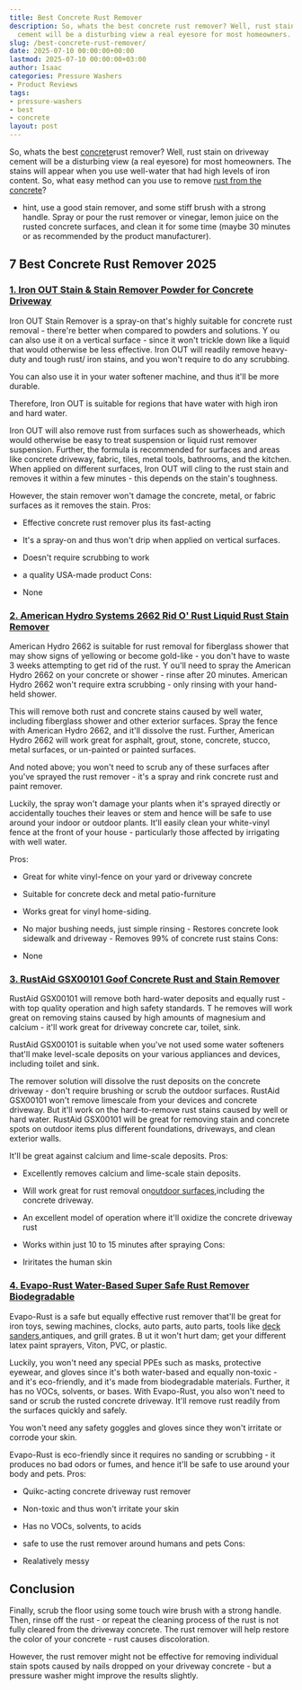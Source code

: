 ```yaml
---
title: Best Concrete Rust Remover
description: So, whats the best concrete rust remover? Well, rust stain on driveway
  cement will be a disturbing view a real eyesore for most homeowners.
slug: /best-concrete-rust-remover/
date: 2025-07-10 00:00:00+00:00
lastmod: 2025-07-10 00:00:00+03:00
author: Isaac
categories: Pressure Washers
- Product Reviews
tags:
- pressure-washers
- best
- concrete
layout: post
---
```

So, whats the best [concrete](https://pestpolicy.com/best-concrete-driveway-cleaner/)rust remover? Well, rust stain on driveway cement will be a disturbing view (a real eyesore) for most homeowners. The stains will appear when you use well-water that had high levels of iron content. So, what easy method can you use to remove [rust from the concrete](http://citeseerx.ist.psu.edu/viewdoc/download?doi=10.1.1.475.5101&rep=rep1&type=pdf)?

- hint, use a good stain remover, and some stiff brush with a strong handle. Spray or pour the rust remover or vinegar, lemon juice on the rusted concrete surfaces, and clean it for some time (maybe 30 minutes or as recommended by the product manufacturer).

##  7 Best Concrete Rust Remover 2025

###  [1. Iron OUT Stain & Stain Remover Powder for Concrete Driveway](https://www.amazon.com/dp/B00103XAQC/?tag=p-policy-20)

Iron OUT Stain Remover is a spray-on that's highly suitable for concrete rust removal - there're better when compared to powders and solutions. Y ou can also use it on a vertical surface - since it won't trickle down like a liquid that would otherwise be less effective. Iron OUT will readily remove heavy-duty and tough rust/ iron stains, and you won't require to do any scrubbing.

You can also use it in your water softener machine, and thus it'll be more durable.

Therefore, Iron OUT is suitable for regions that have water with high iron and hard water.

Iron OUT will also remove rust from surfaces such as showerheads, which would otherwise be easy to treat suspension or liquid rust remover suspension. Further, the formula is recommended for surfaces and areas like concrete driveway, fabric, tiles, metal tools, bathrooms, and the kitchen. When applied on different surfaces, Iron OUT will cling to the rust stain and removes it within a few minutes - this depends on the stain's toughness.

However, the stain remover won't damage the concrete, metal, or fabric surfaces as it removes the stain.
Pros:

- Effective concrete rust remover plus its fast-acting

- It's a spray-on and thus won't drip when applied on vertical surfaces.

- Doesn't require scrubbing to work

- a quality USA-made product Cons:

- None

###  [2. American Hydro Systems 2662 Rid O' Rust Liquid Rust Stain Remover](https://www.amazon.com/dp/B008YHTXQS/?tag=p-policy-20)

American Hydro 2662 is suitable for rust removal for fiberglass shower that may show signs of yellowing or become gold-like - you don't have to waste 3 weeks attempting to get rid of the rust. Y ou'll need to spray the American Hydro 2662 on your concrete or shower - rinse after 20 minutes. American Hydro 2662 won't require extra scrubbing - only rinsing with your hand-held shower.

This will remove both rust and concrete stains caused by well water, including fiberglass shower and other exterior surfaces. Spray the fence with American Hydro 2662, and it'll dissolve the rust. Further, American Hydro 2662 will work great for asphalt, grout, stone, concrete, stucco, metal surfaces, or un-painted or painted surfaces.

And noted above; you won't need to scrub any of these surfaces after you've sprayed the rust remover - it's a spray and rink concrete rust and paint remover.

Luckily, the spray won't damage your plants when it's sprayed directly or accidentally touches their leaves or stem and hence will be safe to use around your indoor or outdoor plants. It'll easily clean your white-vinyl fence at the front of your house - particularly those affected by irrigating with well water.

Pros:

- Great for white vinyl-fence on your yard or driveway concrete

- Suitable for concrete deck and metal patio-furniture

- Works great for vinyl home-siding.

- No major bushing needs, just simple rinsing - Restores concrete look sidewalk and driveway - Removes 99% of concrete rust stains
Cons:

- None

###  [3. RustAid GSX00101 Goof Concrete Rust and Stain Remover](https://www.amazon.com/dp/B00LMIZ91Y/?tag=p-policy-20)

RustAid GSX00101 will remove both hard-water deposits and equally rust - with top quality operation and high safety standards. T he removes will work great on removing stains caused by high amounts of magnesium and calcium - it'll work great for driveway concrete car, toilet, sink.

RustAid GSX00101 is suitable when you've not used some water softeners that'll make level-scale deposits on your various appliances and devices, including toilet and sink.

The remover solution will dissolve the rust deposits on the concrete driveway - don't require brushing or scrub the outdoor surfaces. RustAid GSX00101 won't remove limescale from your devices and concrete driveway. But it'll work on the hard-to-remove rust stains caused by well or hard water. RustAid GSX00101 will be great for removing stain and concrete spots on outdoor items plus different foundations, driveways, and clean exterior walls.

It'll be great against calcium and lime-scale deposits.
Pros:

- Excellently removes calcium and lime-scale stain deposits.

- Will work great for rust removal on[outdoor surfaces](https://pestpolicy.com/best-pressure-washer-for-paint-removal/),including the concrete driveway.

- An excellent model of operation where it'll oxidize the concrete driveway rust

- Works within just 10 to 15 minutes after spraying Cons:

- Iriritates the human skin

###  [4. Evapo-Rust Water-Based Super Safe Rust Remover Biodegradable](https://www.amazon.com/dp/B00M0TLQ66/?tag=p-policy-20)

Evapo-Rust is a safe but equally effective rust remover that'll be great for iron toys, sewing machines, clocks, auto parts, auto parts, tools like [deck sanders](https://pestpolicy.com/best-belt-sander-for-deck/),antiques, and grill grates. B ut it won't hurt dam; get your different latex paint sprayers, Viton, PVC, or plastic.

Luckily, you won't need any special PPEs such as masks, protective eyewear, and gloves since it's both water-based and equally non-toxic - and it's eco-friendly, and it's made from biodegradable materials. Further, it has no VOCs, solvents, or bases. With Evapo-Rust, you also won't need to sand or scrub the rusted concrete driveway. It'll remove rust readily from the surfaces quickly and safely.

You won't need any safety goggles and gloves since they won't irritate or corrode your skin.

Evapo-Rust is eco-friendly since it requires no sanding or scrubbing - it produces no bad odors or fumes, and hence it'll be safe to use around your body and pets.
Pros:

- Quikc-acting concrete driveway rust remover

- Non-toxic and thus won't irritate your skin

- Has no VOCs, solvents, to acids

- safe to use the rust remover around humans and pets Cons:

- Realatively messy

##  Conclusion

Finally, scrub the floor using some touch wire brush with a strong handle. Then, rinse off the rust - or repeat the cleaning process of the rust is not fully cleared from the driveway concrete. The rust remover will help restore the color of your concrete - rust causes discoloration.

However, the rust remover might not be effective for removing individual stain spots caused by nails dropped on your driveway concrete - but a pressure washer might improve the results slightly.